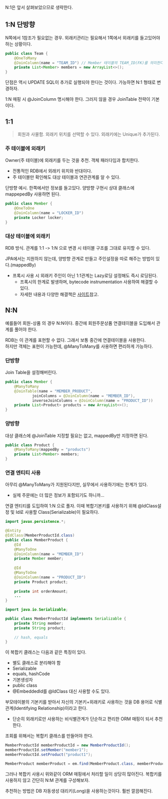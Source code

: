 N:1은 앞서 살펴보았으므로 생략한다.

## 1:N 단방향

N쪽에서 1참조가 필요없는 경우. 외래키관리는 필요해서 1쪽에서 외래키를 들고있어야하는 상황이다.

```java
public class Team {
    @OneToMany
    @JoinColumn(name = "TEAM_ID") // Member 테이블의 TEAM_ID(FK)를 의미한다.
    private List<Member> members = new ArrayList<>();
}
```
단점은 역시 UPDATE SQL이 추가로 실행되야 한다는 것이다. 가능하면 N:1 형태로 변경하자.

1:N 매핑 시 @JoinColumn 명시해야 한다. 그러지 않을 경우 JoinTable 전략이 기본이다.

## 1:1

> 회원과 사물함. 외래키 위치를 선택할 수 있다. 외래키에는 Unique가 추가된다.

### 주 테이블에 외래키

Owner(주 테이블)에 외래키를 두는 것을 추천. 객체 패러다임과 합치한다.
- 전통적인 RDB에서 외래키 위치와 반대이다.
- 주 테이블만 확인해도 대상 테이블과 연관관계를 알 수 있다.

단방향 예시. 한쪽에서만 정보를 들고있다. 양방향 구현시 상대 클래스에 mappepedBy 사용하면 된다.

```java
public class Member {
    @OneToOne
    @JoinColumn(name = "LOCKER_ID")
    private Locker locker;
}
```

### 대상 테이블에 외래키

RDB 방식. 관계를 1:1 -> 1:N 으로 변경 시 테이블 구조를 그대로 유지할 수 있다.

JPA에서는 지원하지 않는데, 양방향 관계로 만들고 주인설정을 따로 해주는 방법이 있다.(mappedBy)
- 프록시 사용 시 외래키 주인이 아닌 1:1관계는 Lazy로딩 설정해도 즉시 로딩된다.
  - 프록시의 한계로 발생하며, bytecode instrumentation 사용하여 해결할 수 있다.
  - 자세한 내용과 다양한 해결책은 [사이트](https://developer.jboss.org/wiki/SomeExplanationsOnLazyLoadingone-to-one)참고.

## N:N

예를들어 회원-상품 의 경우 N:N이다. 중간에 회원주문상품 연결테이블을 도입해서 관계를 풀어야 한다.

RDB는 이 관계를 표현할 수 없다. 그래서 보통 중간에 연결테이블을 사용한다.  
하지만 객체는 표현이 가능한데, @ManyToMany를 사용하면 편리하게 가능하다.

### 단방향

Join Table을 설정해버린다.

```java
public class Member {
    @ManyToMany
    @JoinTable(name = "MEMBER_PRODUCT",
            joinColumns = @JoinColumn(name = "MEMBER_ID"),
            inverseJoinColumns = @JoinColumn(name = "PRODUCT_ID"))
    private List<Product> products = new ArrayList<>();
}
```

### 양방향

대상 클래스에 @JoinTable 지정할 필요는 없고, mappedBy만 지정하면 된다.
```java
public class Product {
    @ManyToMany(mappedBy = "products")
    private List<Member> members;
}
```

### 연결 엔티티 사용

아무리 @ManyToMany가 지원된다지만, 실무에서 사용하기에는 한계가 있다.
- 실제 주문에는 더 많은 정보가 포함되기도 하니까...

연결 엔티티를 도입하여 1:N 으로 풀자. 이때 복합기본키를 사용하기 위해 @IdClass설정 및 Id로 사용할 Class(Serializable)이 필요하다.

```java
import javax.persistence.*;

@Entity
@IdClass(MemberProductId.class)
public class MemberProduct {
    @Id
    @ManyToOne
    @JoinColumn(name = "MEMBER_ID")
    private Member member;
    
    @Id
    @ManyToOne
    @JoinColumn(name = "PRODUCT_ID")
    private Product product;
    
    private int orderAmount;
    ...
}
```

```java
import java.io.Serializable;

public class MemberProductId implements Serializable {
    private String member;
    private String product;
    
    // hash, equals
}
```
이 복합키 클래스는 다음과 같은 특징이 있다.
- 별도 클래스로 분리해야 함
- Serializable
- equals, hashCode
- 기본생성자
- public class
- @EmbeddedId를 @IdClass 대신 사용할 수도 있다.

부모테이블의 기본키를 받아서 자신의 기본키+외래키로 사용하는 것을 DB 용어로 식별관계(Identifying Relationship)이라고 한다.
- 단순히 외래키로만 사용하는 비식별관계가 단순하고 편리한 ORM 매핑이 되서 추천한다.

조회를 위해서는 복합키 클래스를 만들어야 한다.
```java
MemberProductId memberProductId = new MemberProductId();
memberProductId.setMember("member1");
memberProductId.setProduct("product1");

MemberProduct memberProduct = em.find(MemberProduct.class, memberProductId);
```

그러나 복합키 사용시 위와같이 ORM 매핑에서 처리할 일이 상당히 많아진다. 복합키를 사용하지 않고 간단히 N:M 관계를 구성해보자.

추천하는 방법은 DB 자동생성 대리키(Long)을 사용하는것이다. 훨씬 깔끔해진다.

